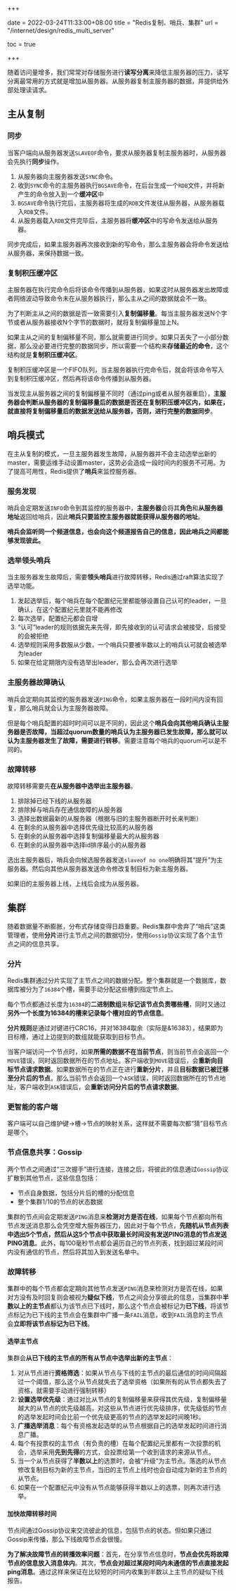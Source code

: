 +++

date = 2022-03-24T11:33:00+08:00
title = "Redis复制、哨兵、集群"
url = "/internet/design/redis_multi_server"

toc = true

+++

随着访问量增多，我们常常对存储服务进行**读写分离**来降低主服务器的压力，读写分离最常用的方式就是增加从服务器。从服务器复制主服务器的数据，并提供给外部处理读请求。

## 主从复制

### 同步

当客户端向从服务器发送`SLAVEOF`命令，要求从服务器复制主服务器时，从服务器会先执行**同步**操作。

1. 从服务器向主服务器发送`SYNC`命令。
2. 收到`SYNC`命令的主服务器执行`BGSAVE`命令，在后台生成一个`RDB`文件，并将新产生的命令放入到一个**缓冲区**中
3. `BGSAVE`命令执行完后，主服务器将生成的`RDB`文件发往从服务器，从服务器载入`RDB`文件。
4. 从服务器载入`RDB`文件完毕后，主服务器将**缓冲区**中的写命令发送给从服务器。

同步完成后，如果主服务器再次接收到新的写命令，那么主服务器会将命令发送给从服务器，来保持数据一致。

### 复制积压缓冲区

主服务器在执行完命令后将该命令传播到从服务器，如果这时从服务器发出故障或者网络波动导致命令未在从服务器执行，那么主从之间的数据就会不一致。

为了判断主从之间的数据是否一致需要引入**复制偏移量**。每当主服务器发送N个字节或者从服务器接收N个字节的数据时，就将复制偏移量加上N。

如果主从之间的复制偏移量不同，那么就需要进行同步。如果只丢失了一小部分数据，那么没必要进行完整的数据同步，所以需要一个结构来**存储最近的命令**，这个结构就是**复制积压缓冲区**。

复制积压缓冲区是一个FIFO队列，当主服务器执行完命令后，就会将该命令写入到复制积压缓冲区，然后再将该命令传播到从服务器。

当发现主从服务器之间的复制偏移量不同时（通过ping或者从服务器重启），**主服务器会判断从服务器的复制偏移量后的数据是否还在复制积压缓冲区内，如果在，就直接将复制偏移量后的数据发送给从服务器，否则，进行完整的数据同步**。

## 哨兵模式

在主从复制的模式，一旦主服务器发生故障，从服务器并不会主动选举出新的master，需要运维手动设置master，这势必会造成一段时间内的服务不可用。为了提高可用性，Redis提供了**哨兵**来监控服务器。

### 服务发现

哨兵会定期发送`INFO`命令到其监控的服务器中，**主服务器**会将其**角色**和**从服务器地址**返回给哨兵，因此**哨兵只要监控主服务器就能获得从服务器的地址**。

**哨兵会监听同一个频道信息，也会向这个频道报告自己的信息，因此哨兵之间都能够发现彼此。**

### 选举领头哨兵

当主服务器发生故障后，需要**领头哨兵**进行故障转移，Redis通过raft算法实现了选举功能。

1. 发起选举后，每个哨兵在每个配置纪元里都能够设置自己认可的leader，一旦确认，在这个配置纪元里就不能再修改
2. 每次选举，配置纪元都会自增
3. “认可”leader的规则依据先来先得，即先接收到的认可请求会被接受，后接受的会被拒绝
4. 选举规则采用多数服从少数，一个哨兵只要被半数以上的哨兵认可就会被选举为leader
5. 如果在给定期限内没有选举出leader，那么会再次进行选举

### 主服务器故障确认

哨兵会定期向其监控的服务器发送`PING`命令，如果主服务器在一段时间内没有回复，那么哨兵就会认为主服务器故障。

但是每个哨兵配置的超时时间可以是不同的，因此这个**哨兵会向其他哨兵确认主服务器是否故障，当超过quorum数量的哨兵认为主服务器已发生故障，那么就可以认为主服务器发生了故障，需要进行转移**。需要注意每个哨兵的quorum可以是不同的。

### 故障转移

故障转移需要先**在从服务器中选举出主服务器**。

1. 排除掉已经下线的从服务器
2. 排除掉与哨兵存在通信故障的从服务器
3. 选择出数据最新的从服务器（根据与旧的主服务器断开时长来判断）
4. 在剩余的从服务器中选择优先级比较高的从服务器
5. 在剩余的从服务器中选择复制偏移量最大的从服务器
6. 在剩余的从服务器中选择id排序最小的从服务器

选出主服务器后，哨兵会向候选服务器发送`slaveof no one`明确将其“提升”为主服务器。然后向其他从服务器发送命令修改复制目标为新主服务器。

如果旧的主服务器上线，上线后会成为从服务器。

## 集群

随着数据量不断膨胀，分布式存储变得日趋重要。Redis集群中舍弃了“哨兵”这类管理者，使用**分片**进行主节点之间的数据切分，使用`Gossip`协议实现了各个主节点之间的信息共享。

### 分片

Redis集群通过分片实现了主节点之间的数据分配。整个集群就是一个数据库，数据库被分为了`16384`个槽，需要手动分配这些槽到指定节点上。

每个节点都通过长度为`16384`的**二进制数组**来**标记该节点负责哪些槽**，同时又通过**另外一个长度为16384的槽来记录每个槽对应的节点信息**。

**分片规则**是通过对键进行CRC16，并对16384取余（实际是&16383），结果即为目标槽，通过上边提到的数组就能获取到目标节点。

当客户端访问一个节点时，如果**所需的数据不在当前节点**，则当前节点会返回一个`MOVE`错误，同时返回数据所在的节点地址。客户端收到`MOVE`错误后，会**重新向目标节点请求数据**。如果数据所在的节点正在进行**重新分片**，并且**目标数据已被迁移至分片后的节点**，那么当前节点会返回一个`ASK`错误，同时返回数据所在的节点地址，客户端收到`ASK`错误后，会**重新访问分片后的节点请求数据**。

### 更智能的客户端

客户端可以自己维护键->槽->节点的映射关系，这样就不需要每次都“猜”目标节点是哪个。

### 节点信息共享：Gossip

两个节点之间通过“三次握手”进行连接，连接之后，将彼此的信息通过`Gossip`协议扩散到其他节点，这些信息包括：

- 节点自身数据，包括分片后的槽的分配信息
- 整个集群1/10的节点的状态数据

集群的节点间会定期发送`PING`消息来**检测对方是否在线**，如果每个节点都向所有节点发送消息那么会凭空增大服务器压力，因此对于每个节点，**先随机从节点列表中选出5个节点，然后从这5个节点中获取最长时间没有发送PING消息的节点发送PING消息**。此外，每100毫秒节点都会遍历自己的节点列表，找到超过某段时间内没有通信的节点，然后将其加入到发送名单中。

### 故障转移

集群中的每个节点都会定期向其他节点发送`PING`消息来检测对方是否在线，如果对方没有及时回复则会被视为**疑似下线**，节点之间会分享彼此的信息，当集群中**半数以上的主节点**都认为该节点已下线时，那么这个节点会被标记为**已下线**，将该节点标记为已下线的主节点会在集群中广播一条`FAIL`消息，收到`FAIL`消息的主节点会**立即将该节点标记为已下线**。

#### 选举主节点

集群会**从已下线的主节点的所有从节点中选举出新的主节点**：

1. 对从节点进行**资格筛选**：如果从节点与下线的主节点的最后通信的时间间隔超过一个阈值，那么这个从节点就失去了选举资格（如果所有的从节点都失去了资格，就需要手动进行强制转移）
2. **设置选举优先级**：通过对比从节点的复制偏移量来获得其优先级，复制偏移量越大的从节点的优先级越高，对这些从节点进行优先级排序，优先级低的节点的选举发起时间会比前一个优先级更高的节点的选举发起时间晚1秒。
3. **广播选举消息**：每个有资格发起选举的从节点根据自己的选举发起时间进行消息广播。
4. 每个有投票权的主节点（有负责的槽）在每个配置纪元里都有一次投票的机会，选举采用**先到先得**的方式，会投票给第一个收到请求的来源从节点。
5. 当一个从节点获得了**半数以上**的选票时，会被“升级”为主节点。落选的从节点修改复制目标为新的主节点，当旧的主节点上线时也会自动成为新的主节点的从节点。
6. 如果在一个配置纪元中没有从节点能够获得半数以上的选票，则再次进行选举。

#### 加快故障转移时间

节点间通过Gossip协议来交流彼此的信息，包括节点的状态。但如果只通过Gossip来传播，那么下线故障节点会很慢。

**为了解决故障节点的转播效率问题**：首先，在分享节点信息时，**节点会优先将故障节点的信息放入消息体内**。其次，**节点会对超过某段时间内未通信的节点直接发起ping消息**。通过这样来保证在比较短的时间内收集到半数以上主节点的疑似下线报告。

